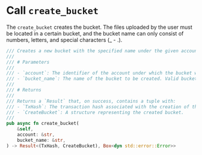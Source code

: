 # Call `create_bucket`

The `create_bucket` creates the bucket. The files uploaded by the user must be located in a certain bucket, and the bucket name can only consist of numbers, letters, and special characters (_ - .).

```rust
/// Creates a new bucket with the specified name under the given account.
///
/// # Parameters
///
/// - `account`: The identifier of the account under which the bucket will be created.
/// - `bucket_name`: The name of the bucket to be created. Valid bucket name can be combination of numbers, letters, and special characters (_ - .).
///
/// # Returns
///
/// Returns a `Result` that, on success, contains a tuple with:
/// - `TxHash`: The transaction hash associated with the creation of the bucket.
/// - `CreateBucket`: A structure representing the created bucket.
///
pub async fn create_bucket(
    &self,
    account: &str,
    bucket_name: &str,
) -> Result<(TxHash, CreateBucket), Box<dyn std::error::Error>>
```